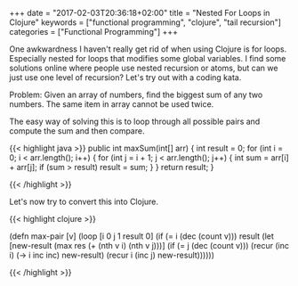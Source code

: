 +++
date = "2017-02-03T20:36:18+02:00"
title = "Nested For Loops in Clojure"
keywords = ["functional programming", "clojure", "tail recursion"]
categories = ["Functional Programming"]
+++

One awkwardness I haven't really get rid of when using Clojure is for loops. Especially nested for loops that modifies some global variables. I find some solutions online where people use nested recursion or atoms, but can we just use one level of recursion? Let's try out with a coding kata.

Problem: Given an array of numbers, find the biggest sum of any two numbers. The same item in array cannot be used twice.

The easy way of solving this is to loop through all possible pairs and compute the sum and then compare.

{{< highlight java >}}
public int maxSum(int[] arr) {
  int result = 0;
  for (int i = 0; i < arr.length(); i++) {
    for (int j = i + 1; j < arr.length(); j++) {
      int sum = arr[i] + arr[j];
      if (sum > result) result = sum;
    }
  }
  return result;
}

{{< /highlight >}}

Let's now try to convert this into Clojure.

{{< highlight clojure >}}

(defn max-pair
  [v]
  (loop [i 0
         j 1
         result 0]
    (if (= i (dec (count v)))
      result
      (let [new-result (max res (+ (nth v i) (nth v j)))]
        (if (= j (dec (count v)))
          (recur (inc i) (-> i inc inc) new-result)
          (recur i (inc j) new-result))))))

{{< /highlight >}}
